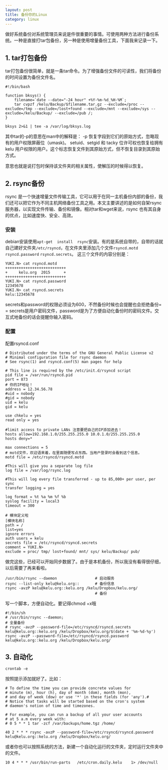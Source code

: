 ```yaml
---
layout: post
title: 备份你的Linux
category: linux
---
```



做好系统备份对系统管理员来说是件很重要的事情。可使用两种方法进行备份系统。一种是直接打tar包备份，另一种是使用增量备份工具，下面我来记录一下。

## 1. tar打包备份

tar打包备份很简单，就是一条tar命令。为了增强备份文件的可读性，我们将备份的时间设置为备份文件名。



	#!/bin/bash
	
	function bksys() {
	    filename=`date --date="-24 hour" +%Y-%m-%d_%H-%M`;
	    tar cvpzf /kelu/Backup/$filename.tar.gz --exclude=/proc --exclude=/tmp --exclude=/lost+found --exclude=/mnt --exclude=/sys --exclude=/kelu/Backup/ --exclude=/pub /;
	}
	
	bksys 2>&1 | tee -a /var/log/bksys.log
	
	
	
其中tar的-p的意思在man中的解释是：
-p 恢复字段到它们的原始方式，忽略现有的用户权限屏蔽位（umask)。 setuid、setgid 和 tacky 位许可权也恢复给拥有 kelu 用户权限的用户。这个标志恢复文件到其原始方式，但不恢复目录到其原始方式。

意思也就是说打包时保持该文件夹的相关属性，使解压的时候得以恢复。


## 2. rsync备份

rsync 是一个快速增量文件传输工具，它可以用于在同一主机备份内部的备份，我们还可以把它作为不同主机网络备份工具之用。本文主要讲述的是如何自架rsync服务器，以实现文件传输、备份和镜像。相对tar和wget来说，rsync 也有其自身的优点，比如速度快、安全、高效。

### 安装

debian安装使用`apt-get  install  rsync`安装。有的是系统自带的，自带的话就自己建好文件夹`/etc/rsyncd`，在文件夹里添加几个文件`rsyncd.motd`  `rsyncd.password`  `rsyncd.secrets`。
这三个文件的内容分别是：

	YUKI.N> cat rsyncd.motd
	+++++++++++++++++++++++++++
	+     kelu.org  2015      +
	+++++++++++++++++++++++++++
	YUKI.N> cat rsyncd.password
	12345678
	YUKI.N> cat rsyncd.secrets
	kelu:12345678

secrets和password的权限必须设为600，不然备份时候也会提醒也会拒绝备份= =
secrets是用户密码文件，password是为了方便自动化备份时的密码文件。交互式地备份的话会提醒你输入密码。

### 配置

配置rsyncd.conf

	# Distributed under the terms of the GNU General Public License v2
	# Minimal configuration file for rsync daemon
	# See rsync(1) and rsyncd.conf(5) man pages for help
	
	# This line is required by the /etc/init.d/rsyncd script
	pid file = /var/run/rsyncd.pid
	port = 873
	# 你的IP地址！
	address = 12.34.56.78 
	#uid = nobody
	#gid = nobody
	uid = kelu
	gid = kelu
	
	use chkelu = yes
	read only = yes
	
	#limit access to private LANs 注意要把自己的IP添加进去！
	hosts allow=192.168.1.0/255.255.255.0 10.0.1.0/255.255.255.0 
	hosts deny=*
	
	max connections = 5
	# motd文件，欢迎语来着，在里面随便写点东西。当用户登录时会看到这个信息。
	motd file = /etc/rsyncd/rsyncd.motd
	
	#This will give you a separate log file
	log file = /var/log/rsync.log
	
	#This will log every file transferred - up to 85,000+ per user, per sync
	transfer logging = yes
	
	log format = %t %a %m %f %b
	syslog facility = local3
	timeout = 300
	
	# 模块定义啦
	[模块名称]
	path = /
	list=yes
	ignore errors
	auth users = kelu
	secrets file = /etc/rsyncd/rsyncd.secrets
	comment = YUKI.N>
	exclude = proc/ tmp/ lost+found/ mnt/ sys/ kelu/Backup/ pub/
	
	
做完这些，已经可以开始同步数据了。由于是本机备份，所以我没有看得很仔细，以后需要了再来看啦。

	/usr/bin/rsync --daemon 				# 启动服务
	rsync --list-only kelu@kelu.org:: 		# 备份信息
	rsync -avzP kelu@kelu.org::kelu.org /kelu/Dropbox/kelu.org/
											# 备份

写一个脚本，方便自动化。要记得chmod +x哦	
											
	#!/bin/sh
	# /usr/bin/rsync --daemon;
	# 全量备份
	# rsync -avzP --password-file=/etc/rsyncd/rsyncd.secrets kelu@kelu.org::kelu.org /kelu/Dropbox/kelu.org/$(date + '%m-%d-%y')
	rsync -avzP --password-file=/etc/rsyncd/rsyncd.password kelu@kelu.org::kelu.org /kelu/Dropbox/kelu.org/											
	
## 3. 自动化

	crontab -e

按照提示添加就好了。比如：

	# To define the time you can provide concrete values for
	# minute (m), hour (h), day of month (dom), month (mon),
	# and day of week (dow) or use '*' in these fields (for 'any').#
	# Notice that tasks will be started based on the cron's system
	# daemon's notion of time and timezones.
	
	# For example, you can run a backup of all your user accounts
	# at 5 a.m every week with:
	# 0 5 * * 1 tar -zcf /var/backups/home.tgz /home/

	40 2 * * * rsync -avzP --password-file=/etc/rsyncd/rsyncd.password kelu@kelu.org::kelu.org /kelu/Dropbox/kelu.org/
	
或者你也可以按照系统的方法，新建一个自动化运行的文件夹，定时运行文件夹中的文件。

	10 4 * * * /usr/bin/run-parts   /etc/cron.daily.kelu    1> /dev/null
